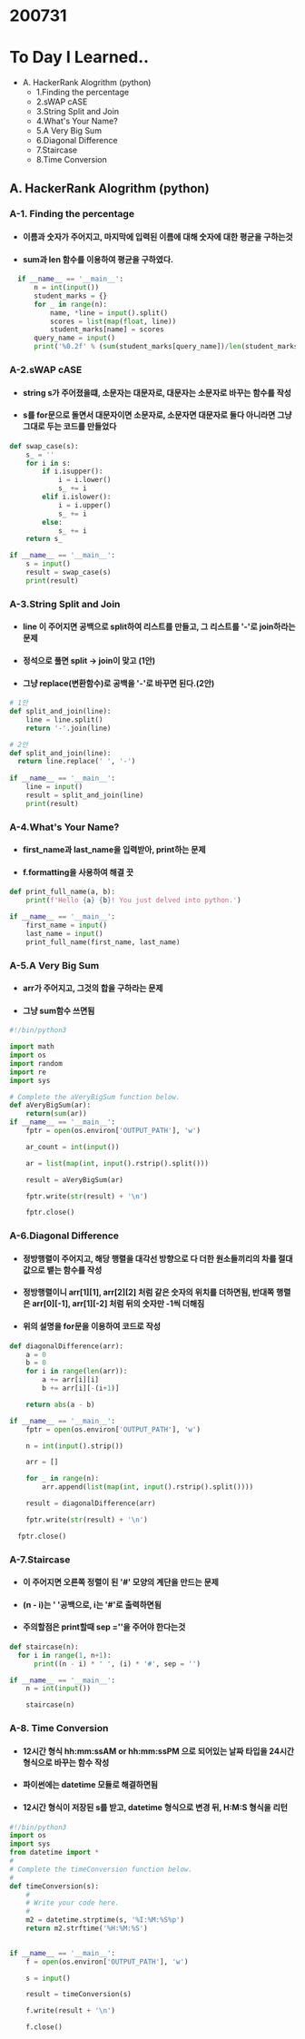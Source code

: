 # 200731
# To Day I Learned..
- A. HackerRank Alogrithm (python)
  - 1.Finding the percentage
  - 2.sWAP cASE
  - 3.String Split and Join
  - 4.What's Your Name?
  - 5.A Very Big Sum
  - 6.Diagonal Difference
  - 7.Staircase
  - 8.Time Conversion

## A. HackerRank Alogrithm (python)
### A-1. Finding the percentage
  - #### 이름과 숫자가 주어지고, 마지막에 입력된 이름에 대해 숫자에 대한 평균을 구하는것
  - #### sum과 len 함수를 이용하여 평균을 구하였다.
  ```python
    if __name__ == '__main__':
        n = int(input())
        student_marks = {}
        for _ in range(n):
            name, *line = input().split()
            scores = list(map(float, line))
            student_marks[name] = scores
        query_name = input()
        print('%0.2f' % (sum(student_marks[query_name])/len(student_marks[query_name])))
  ```
### A-2.sWAP cASE
  - #### string s가 주어졌을떄, 소문자는 대문자로, 대문자는 소문자로 바꾸는 함수를 작성
  - #### s를 for문으로 돌면서 대문자이면 소문자로, 소문자면 대문자로 둘다 아니라면 그냥 그대로 두는 코드를 만들었다
  ```python
  def swap_case(s):
      s_ = ''
      for i in s:
          if i.isupper():
              i = i.lower()
              s_ += i
          elif i.islower():
              i = i.upper()
              s_ += i
          else:
              s_ += i
      return s_

  if __name__ == '__main__':
      s = input()
      result = swap_case(s)
      print(result)
  ```

### A-3.String Split and Join
  - #### line 이 주어지면 공백으로 split하여 리스트를 만들고, 그 리스트를 '-'로 join하라는 문제
  - #### 정석으로 풀면 split -> join이 맞고 (1안)
  - #### 그냥 replace(변환함수)로 공백을 '-'로 바꾸면 된다.(2안)
  ```python
  # 1안
  def split_and_join(line):
      line = line.split()
      return '-'.join(line)

  # 2안
  def split_and_join(line):
    return line.replace(' ', '-')
      
  if __name__ == '__main__':
      line = input()
      result = split_and_join(line)
      print(result)
  ```

### A-4.What's Your Name?
  - #### first_name과 last_name을 입력받아, print하는 문제
  - #### f.formatting을 사용하여 해결 끗
  ```python
  def print_full_name(a, b):
      print(f'Hello {a} {b}! You just delved into python.')

  if __name__ == '__main__':
      first_name = input()
      last_name = input()
      print_full_name(first_name, last_name)
  ```
### A-5.A Very Big Sum
  - #### arr가 주어지고, 그것의 합을 구하라는 문제
  - #### 그냥 sum함수 쓰면됨
  ```python
  #!/bin/python3

  import math
  import os
  import random
  import re
  import sys

  # Complete the aVeryBigSum function below.
  def aVeryBigSum(ar):
      return(sum(ar))
  if __name__ == '__main__':
      fptr = open(os.environ['OUTPUT_PATH'], 'w')

      ar_count = int(input())

      ar = list(map(int, input().rstrip().split()))

      result = aVeryBigSum(ar)

      fptr.write(str(result) + '\n')

      fptr.close()
  ```
### A-6.Diagonal Difference
  - #### 정방행렬이 주어지고, 해당 행렬을 대각선 방향으로 다 더한 원소들끼리의 차를 절대값으로 뱉는 함수를 작성
  - #### 정방행렬이니 arr[1][1], arr[2][2] 처럼 같은 숫자의 위치를 더하면됨, 반대쪽 행렬은 arr[0][-1], arr[1][-2] 처럼 뒤의 숫자만 -1씩 더해짐
  - #### 위의 설명을 for문을 이용하여 코드로 작성 
  ```python
  def diagonalDifference(arr):
      a = 0
      b = 0
      for i in range(len(arr)):
          a += arr[i][i]
          b += arr[i][-(i+1)]

      return abs(a - b)

  if __name__ == '__main__':
      fptr = open(os.environ['OUTPUT_PATH'], 'w')

      n = int(input().strip())

      arr = []

      for _ in range(n):
          arr.append(list(map(int, input().rstrip().split())))

      result = diagonalDifference(arr)

      fptr.write(str(result) + '\n')

    fptr.close()
  ```

### A-7.Staircase
  - #### 이 주어지면 오른쪽 정렬이 된 '#' 모양의 계단을 만드는 문제
  - #### (n - i)는 ' '공백으로, i는 '#'로 출력하면됨
  - #### 주의할점은 print할때 sep =''을 주어야 한다는것
  ```python
  def staircase(n):
    for i in range(1, n+1):
        print((n - i) * ' ', (i) * '#', sep = '')

  if __name__ == '__main__':
      n = int(input())

      staircase(n)
  ```

### A-8. Time Conversion
  - #### 12시간 형식 hh:mm:ssAM or hh:mm:ssPM 으로 되어있는 날짜 타입을 24시간 형식으로 바꾸는 함수 작성
  - #### 파이썬에는 datetime 모듈로 해결하면됨
  - #### 12시간 형식이 저장된 s를 받고, datetime 형식으로 변경 뒤, H:M:S 형식을 리턴
  ```python
  #!/bin/python3
  import os
  import sys
  from datetime import *
  #
  # Complete the timeConversion function below.
  #
  def timeConversion(s):
      #
      # Write your code here.
      #
      m2 = datetime.strptime(s, '%I:%M:%S%p')
      return m2.strftime('%H:%M:%S')
          

  if __name__ == '__main__':
      f = open(os.environ['OUTPUT_PATH'], 'w')

      s = input()

      result = timeConversion(s)

      f.write(result + '\n')

      f.close()
  ```